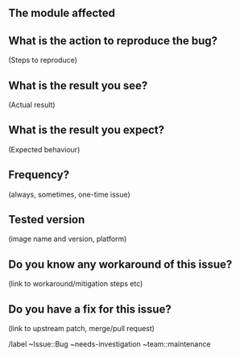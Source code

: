 ## The module affected

## What is the action to reproduce the bug?

(Steps to reproduce)

## What is the result you see?

(Actual result)

## What is the result you expect?

(Expected behaviour)

## Frequency?

(always, sometimes, one-time issue)

## Tested version

(image name and version, platform)

## Do you know any workaround of this issue?

(link to workaround/mitigation steps etc)

## Do you have a fix for this issue?

(link to upstream patch, merge/pull request)

/label ~Issue::Bug ~needs-investigation ~team::maintenance
